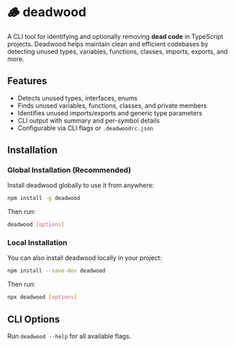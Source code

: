 # 🪵 deadwood

A CLI tool for identifying and optionally removing **dead code** in TypeScript projects. Deadwood helps maintain clean and efficient codebases by detecting unused types, variables, functions, classes, imports, exports, and more.

## Features

- Detects unused types, interfaces, enums
- Finds unused variables, functions, classes, and private members
- Identifies unused imports/exports and generic type parameters
- CLI output with summary and per-symbol details
- Configurable via CLI flags or `.deadwoodrc.json`

## Installation

### Global Installation (Recommended)

Install deadwood globally to use it from anywhere:

```bash
npm install -g deadwood
```

Then run:

```bash
deadwood [options]
```

### Local Installation

You can also install deadwood locally in your project:

```bash
npm install --save-dev deadwood
```

Then run:

```bash
npx deadwood [options]
```


## CLI Options

Run `deadwood --help` for all available flags.
